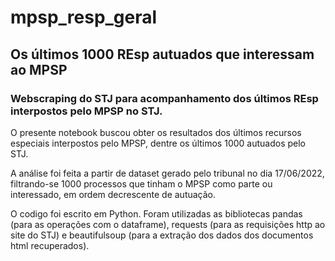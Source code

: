 # mpsp_resp_geral
## Os últimos 1000 REsp autuados que interessam ao MPSP
### Webscraping do STJ para acompanhamento dos últimos REsp interpostos pelo MPSP no STJ.


O presente notebook buscou obter os resultados dos últimos recursos especiais interpostos pelo MPSP, dentre os últimos 1000 autuados pelo STJ.

A análise foi feita a partir de dataset gerado pelo tribunal no dia 17/06/2022, filtrando-se 1000 processos que tinham o MPSP como parte ou interessado, em ordem decrescente de autuação. 

O codigo foi escrito em Python. Foram utilizadas as bibliotecas pandas (para as operações com o dataframe), requests (para as requisições http ao site do STJ) e beautifulsoup (para a extração dos dados dos documentos html recuperados).
